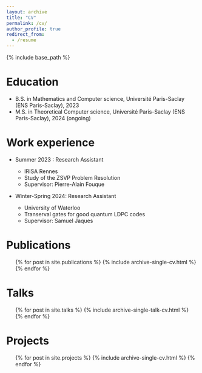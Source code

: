 ```yaml
---
layout: archive
title: "CV"
permalink: /cv/
author_profile: true
redirect_from:
  - /resume
---
```


{% include base_path %}

Education
======
* B.S. in Mathematics and Computer science, Université Paris-Saclay (ENS Paris-Saclay), 2023
* M.S. in Theoretical Computer science, Université Paris-Saclay (ENS Paris-Saclay), 2024 (ongoing) 

Work experience
======
* Summer 2023 : Research Assistant
  * IRISA Rennes
  * Study of the ZSVP Problem Resolution
  * Supervisor: Pierre-Alain Fouque

* Winter-Spring 2024: Research Assistant
  * University of Waterloo
  * Transerval gates for good quantum LDPC codes
  * Supervisor: Samuel Jaques
  

Publications
======
  <ul>{% for post in site.publications %}
    {% include archive-single-cv.html %}
  {% endfor %}</ul>
  
Talks
======
  <ul>{% for post in site.talks %}
    {% include archive-single-talk-cv.html %}
  {% endfor %}</ul>

  Projects
======
  <ul>{% for post in site.projects %}
    {% include archive-single-cv.html %}
  {% endfor %}</ul>
  
